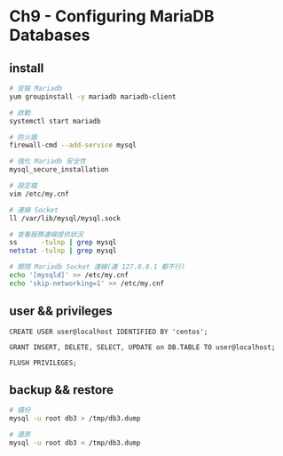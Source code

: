 # Ch9  - Configuring MariaDB Databases

## install

```sh
# 安裝 Mariadb
yum groupinstall -y mariadb mariadb-client

# 啟動
systemctl start mariadb

# 防火牆
firewall-cmd --add-service mysql

# 強化 Mariadb 安全性
mysql_secure_installation

# 設定檔
vim /etc/my.cnf

# 連線 Socket
ll /var/lib/mysql/mysql.sock

# 查看服務連線提供狀況
ss      -tulnp | grep mysql
netstat -tulnp | grep mysql

# 關閉 Mariadb Socket 連線(連 127.0.0.1 都不行)
echo '[mysqld]' >> /etc/my.cnf
echo 'skip-networking=1' >> /etc/my.cnf
```

## user && privileges

```mysql
CREATE USER user@localhost IDENTIFIED BY 'centos';

GRANT INSERT, DELETE, SELECT, UPDATE on DB.TABLE TO user@localhost;

FLUSH PRIVILEGES;
```

## backup && restore

```sh
# 備份
mysql -u root db3 > /tmp/db3.dump

# 還原
mysql -u root db3 < /tmp/db3.dump
```

